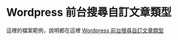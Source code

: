 # Wordpress 前台搜尋自訂文章類型
這裡的檔案範例，說明都在這裡
[Wordpress 前台搜尋自訂文章類型](https://dafatime.idv.tw/2023/05/wordpress-%e5%89%8d%e5%8f%b0%e6%90%9c%e5%b0%8b%e8%87%aa%e8%a8%82%e6%96%87%e7%ab%a0%e9%a1%9e%e5%9e%8b/)
